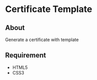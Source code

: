 # Certificate Template
## About
Generate a certificate with template

## Requirement
- HTML5
- CSS3
